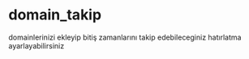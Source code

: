 # domain_takip
 domainlerinizi ekleyip bitiş zamanlarını takip edebileceginiz hatırlatma ayarlayabilirsiniz
